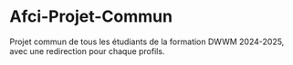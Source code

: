 # Afci-Projet-Commun
Projet commun de tous les étudiants de la formation DWWM 2024-2025, avec une redirection pour chaque profils.
